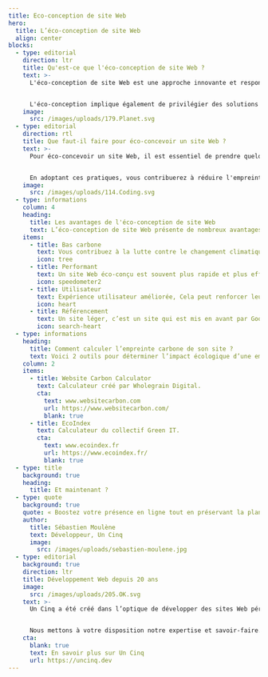 ```yaml
---
title: Eco-conception de site Web
hero:
  title: L’éco-conception de site Web
  align: center
blocks:
  - type: editorial
    direction: ltr
    title: Qu'est-ce que l'éco-conception de site Web ?
    text: >-
      L'éco-conception de site Web est une approche innovante et responsable pour créer des sites internet tout en préservant notre environnement. L'idée derrière cette pratique est de concevoir des sites de manière à réduire leur impact sur la planète. Cela inclut notamment l'utilisation efficace des ressources, la réduction des émissions de carbone et la limitation de la consommation d'énergie. 


      L'éco-conception implique également de privilégier des solutions durables tout en offrant une expérience utilisateur agréable. En adoptant cette approche, les entreprises peuvent jouer un rôle actif dans la préservation de la nature sans sacrifier la qualité de leur site Web.
    image:
      src: /images/uploads/179.Planet.svg
  - type: editorial
    direction: rtl
    title: Que faut-il faire pour éco-concevoir un site Web ?
    text: >-
      Pour éco-concevoir un site Web, il est essentiel de prendre quelques mesures simples mais efficaces. Tout d'abord, optimisez la taille des images et des fichiers pour réduire le temps de chargement du site. Moins de temps de chargement signifie moins de consommation d'énergie. Ensuite, privilégiez les couleurs et les polices qui nécessitent moins d'énergie pour être affichées à l'écran. Enfin, utilisez un hébergement web respectueux de l'environnement qui utilise des sources d'énergie renouvelables. 


      En adoptant ces pratiques, vous contribuerez à réduire l'empreinte carbone de votre site Web.
    image:
      src: /images/uploads/114.Coding.svg
  - type: informations
    column: 4
    heading:
      title: Les avantages de l'éco-conception de site Web
      text: L’éco-conception de site Web présente de nombreux avantages pour les entreprises et les utilisateurs.
    items:
      - title: Bas carbone
        text: Vous contribuez à la lutte contre le changement climatique.
        icon: tree
      - title: Performant
        text: Un site Web éco-conçu est souvent plus rapide et plus efficace.
        icon: speedometer2
      - title: Utilisateur
        text: Expérience utilisateur améliorée, Cela peut renforcer leur confiance en votre entreprise.
        icon: heart
      - title: Référencement
        text: Un site léger, c’est un site qui est mis en avant par Google.
        icon: search-heart
  - type: informations
    heading:
      title: Comment calculer l’empreinte carbone de son site ?
      text: Voici 2 outils pour déterminer l’impact écologique d’une empreinte carbone de votre site Web.
    column: 2
    items:
      - title: Website Carbon Calculator
        text: Calculateur créé par Wholegrain Digital.
        cta:
          text: www.websitecarbon.com
          url: https://www.websitecarbon.com/
          blank: true
      - title: EcoIndex
        text: Calculateur du collectif Green IT.
        cta:
          text: www.ecoindex.fr
          url: https://www.ecoindex.fr/
          blank: true
  - type: title
    background: true
    heading:
      title: Et maintenant ?
  - type: quote
    background: true
    quote: « Boostez votre présence en ligne tout en préservant la planète avec nos sites Web éco-conçus, alliant performance, responsabilité et succès durable »
    author:
      title: Sébastien Moulène
      text: Développeur, Un Cinq
      image:
        src: /images/uploads/sebastien-moulene.jpg
  - type: editorial
    background: true
    direction: ltr
    title: Développement Web depuis 20 ans
    image:
      src: /images/uploads/205.OK.svg
    text: >-
      Un Cinq a été créé dans l’optique de développer des sites Web pérennes, plus simples, accessibles à tous et à faible émission de carbone.


      Nous mettons à votre disposition notre expertise et savoir-faire.
    cta:
      blank: true
      text: En savoir plus sur Un Cinq
      url: https://uncinq.dev
---
```

